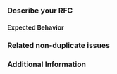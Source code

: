 ### Describe your RFC

<!-- a clear and concise summary of the RFC. -->
<!-- For any GStreamer usage question, please contact the community using the #gstreamer channel on IRC https://www.oftc.net/ or the mailing list on https://gstreamer.freedesktop.org/lists/ -->

#### Expected Behavior

<!-- What did you expect to happen -->

### Related non-duplicate issues

### Additional Information

